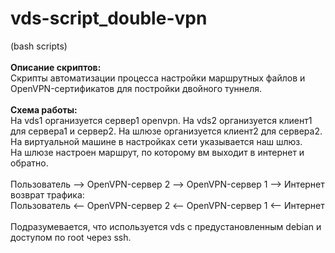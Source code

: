 # vds-script_double-vpn
(bash scripts)<br>
<br>
**Описание скриптов:**<br>
Скрипты автоматизации процесса настройки маршрутных файлов и OpenVPN-сертификатов для постройки двойного туннеля.<br>
<br>
**Схема работы:**<br>
На vds1 организуется сервер1 openvpn. На vds2 организуется клиент1 для сервера1 и сервер2. На шлюзе организуется клиент2 для сервера2. На виртуальной машине в настройках сети указывается наш шлюз.<br>
На шлюзе настроен маршрут, по которому вм выходит в интернет и обратно.<br>
<br>
Пользователь --> OpenVPN-сервер 2 --> OpenVPN-сервер 1 --> Интернет<br>
возврат трафика:<br>
Пользователь <-- OpenVPN-сервер 2 <-- OpenVPN-сервер 1 <-- Интернет<br>
<br>
Подразумевается, что используется vds с предустановленным debian и доступом по root через ssh.<br>
